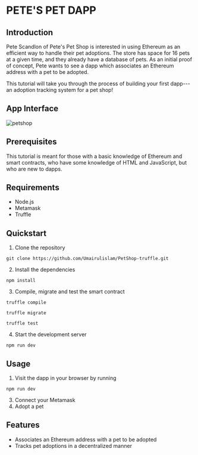 # PETE'S PET DAPP

## Introduction

Pete Scandlon of Pete's Pet Shop is interested in using Ethereum as an efficient way to handle their pet adoptions. The store has space for 16 pets at a given time, and they already have a database of pets. As an initial proof of concept, Pete wants to see a dapp which associates an Ethereum address with a pet to be adopted.

This tutorial will take you through the process of building your first dapp---an adoption tracking system for a pet shop!

## App Interface

![petshop](C:\Users\umair\OneDrive\Pictures\Screenshots\petshop.png)

## Prerequisites

This tutorial is meant for those with a basic knowledge of Ethereum and smart contracts, who have some knowledge of HTML and JavaScript, but who are new to dapps.

## Requirements

- Node.js
- Metamask
- Truffle

## Quickstart

1. Clone the repository

```
git clone https://github.com/Umairulislam/PetShop-truffle.git
```

2. Install the dependencies

```
npm install
```

3. Compile, migrate and test the smart contract

```
truffle compile
```

```
truffle migrate
```

```
truffle test
```

4. Start the development server

```
npm run dev
```

## Usage

1. Visit the dapp in your browser by running

```
npm run dev
```

3. Connect your Metamask
4. Adopt a pet

## Features

- Associates an Ethereum address with a pet to be adopted
- Tracks pet adoptions in a decentralized manner
